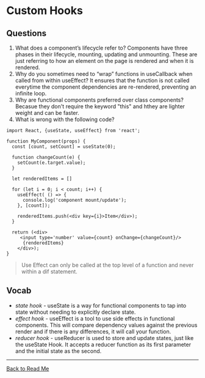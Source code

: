 # Custom Hooks

## Questions

1. What does a component’s lifecycle refer to? Components have three phases in their lifecycle, mounting, updating and unmounting. These are just referring to how an element on the page is rendered and when it is rendered.
1. Why do you sometimes need to “wrap” functions in useCallback when called from within useEffect? It ensures that the function is not called everytime the component dependencies are re-rendered, preventing an infinite loop.
1. Why are functional components preferred over class components? Becasue they don't require the keyword "this" and hthey are lighter weight and can be faster.
1. What is wrong with the following code? 

```
import React, {useState, useEffect} from 'react';

function MyComponent(props) {
  const [count, setCount] = useState(0);

  function changeCount(e) {
    setCount(e.target.value);
  }

  let renderedItems = []

  for (let i = 0; i < count; i++) {
    useEffect( () => {
      console.log('component mount/update');
    }, [count]);

    renderedItems.push(<div key={i}>Item</div>);
  }

  return (<div>
     <input type='number' value={count} onChange={changeCount}/>
      {renderedItems}
    </div>);
}
```

> Use Effect can only be called at the top level of a function and never within a dif statement.

## Vocab 

- *state hook* - useState is a way for functional components to tap into state without needing to explicitly declare state.
- *effect hook* - useEffect is a tool to use side effects in functional components. This will compare dependency values against the previous render and if there is any differences, it will call your function.
- *reducer hook* - useReducer is used to store and update states, just like the useState Hook. It accepts a reducer function as its first parameter and the initial state as the second.

---

[Back to Read Me](../README.md)
